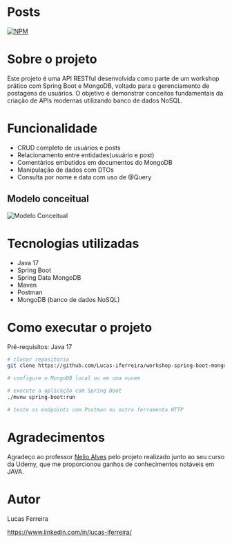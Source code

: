 # Posts
[![NPM](https://img.shields.io/npm/l/react)](https://github.com/Lucas-iferreira/workshop-spring-boot-mongodb/blob/main/LICENSE) 

# Sobre o projeto

Este projeto é uma API RESTful desenvolvida como parte de um workshop prático com Spring Boot e MongoDB, voltado para o gerenciamento de postagens de usuários. O objetivo é demonstrar conceitos fundamentais da criação de APIs modernas utilizando banco de dados NoSQL.

# Funcionalidade
- CRUD completo de usuários e posts
- Relacionamento entre entidades(usuário e post)
- Comentários embutidos em documentos do MongoDB
- Manipulação de dados com DTOs
- Consulta por nome e data com uso de @Query

## Modelo conceitual
![Modelo Conceitual](assets/modelo-conceitual.jpeg)

# Tecnologias utilizadas
- Java 17
- Spring Boot
- Spring Data MongoDB
- Maven
- Postman
- MongoDB (banco de dados NoSQL)


# Como executar o projeto

Pré-requisitos: Java 17

```bash
# clonar repositório
git clone https://github.com/Lucas-iferreira/workshop-spring-boot-mongodb.git

# configure o MongoDB local ou em uma nuvem

# execute a aplicação com Spring Boot
./mvnw spring-boot:run

# teste os endpoints com Postman ou outra ferramenta HTTP
```

# Agradecimentos
Agradeço ao professor [Nelio Alves](https://www.linkedin.com/in/nelio-alves/) pelo projeto realizado junto ao seu curso da Udemy, que me proporcionou ganhos de conhecimentos notáveis em JAVA.

# Autor

Lucas Ferreira

https://www.linkedin.com/in/lucas-iferreira/
